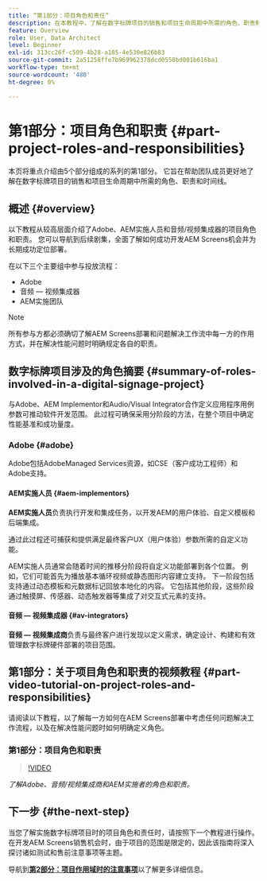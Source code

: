 ```yaml
---
title: “第1部分：项目角色和责任”
description: 在本教程中，了解在数字标牌项目的销售和项目生命周期中所需的角色、职责和时间线。
feature: Overview
role: User, Data Architect
level: Beginner
exl-id: 313cc26f-c509-4b28-a185-4e530e826b83
source-git-commit: 2a51258ffe7b969962378dcd0558bd001b616ba1
workflow-type: tm+mt
source-wordcount: '480'
ht-degree: 0%

---
```


# 第1部分：项目角色和职责 {#part-project-roles-and-responsibilities}

本页将重点介绍由5个部分组成的系列的第1部分。 它旨在帮助团队成员更好地了解在数字标牌项目的销售和项目生命周期中所需的角色、职责和时间线。

## 概述 {#overview}

以下教程从较高层面介绍了Adobe、AEM实施人员和音频/视频集成器的项目角色和职责。 您可以导航到后续剧集，全面了解如何成功开发AEM Screens机会并为长期成功定位部署。

在以下三个主要组中参与投放流程：

* Adobe
* 音频 — 视频集成器
* AEM实施团队

>[!NOTE]
>
>所有参与方都必须确切了解AEM Screens部署和问题解决工作流中每一方的作用方式，并在解决性能问题时明确规定各自的职责。

## 数字标牌项目涉及的角色摘要 {#summary-of-roles-involved-in-a-digital-signage-project}

与Adobe、AEM Implementor和Audio/Visual Integrator合作定义应用程序用例参数可推动软件开发范围。 此过程可确保采用分阶段的方法，在整个项目中确定性能基准和成功量度。

### Adobe {#adobe}

Adobe包括AdobeManaged Services资源，如CSE（客户成功工程师）和Adobe支持。

#### AEM实施人员 {#aem-implementors}

**AEM实施人员**&#x200B;负责执行开发和集成任务，以开发AEM的用户体验、自定义模板和后端集成。

通过此过程还可捕获和提供满足最终客户UX（用户体验）参数所需的自定义功能。

AEM实施人员通常会随着时间的推移分阶段将自定义功能部署到各个位置。 例如，它们可能首先为播放基本循环视频或静态图形内容建立支持。 下一阶段包括支持通过动态模板和元数据标记回放本地化的内容。 它包括其他阶段，这些阶段通过触摸屏、传感器、动态触发器等集成了对交互式元素的支持。

#### 音频 — 视频集成器 {#av-integrators}

**音频 — 视频集成商**&#x200B;负责与最终客户进行发现以定义需求，确定设计、构建和有效管理数字标牌硬件部署的项目范围。

## 第1部分：关于项目角色和职责的视频教程 {#part-video-tutorial-on-project-roles-and-responsibilities}

请阅读以下教程，以了解每一方如何在AEM Screens部署中考虑任何问题解决工作流程，以及在解决性能问题时如何明确定义角色。

### 第1部分：项目角色和职责

>[!VIDEO](https://video.tv.adobe.com/v/32831?captions=chi_hans)

*了解Adobe、音频/视频集成商和AEM实施者的角色和职责。*

## 下一步 {#the-next-step}

当您了解实施数字标牌项目时的项目角色和责任时，请按照下一个教程进行操作。 在开发AEM Screens销售机会时，由于项目的范围是限定的，因此该指南将深入探讨诸如测试和售前注意事项等主题。

导航到&#x200B;**[第2部分：项目作用域时的注意事项](project-considerations.md)**&#x200B;以了解更多详细信息。
